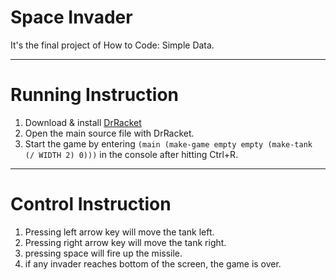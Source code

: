 <h1> Space Invader </h1>
It's the final project of How to Code: Simple Data.

---

# Running Instruction

1. Download & install [DrRacket](http://racket-lang.org/download/)
2. Open the main source file with DrRacket.
3. Start the game by entering ```(main (make-game empty empty (make-tank (/ WIDTH 2) 0)))``` in the console after hitting Ctrl+R.

---

# Control Instruction

1. Pressing left arrow key will move the tank left.
2. Pressing right arrow key will move the tank right.
3. pressing space will fire up the missile.
4. if any invader reaches bottom of the screen, the game is over.
